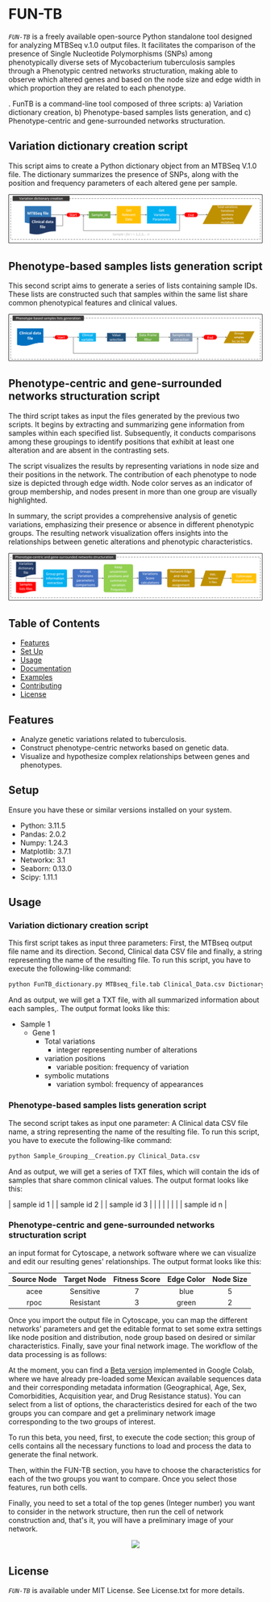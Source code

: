 # FUN-TB

*`FUN-TB`* is a freely available open-source Python standalone tool designed for analyzing MTBSeq v.1.0 output files. It facilitates the comparison of the presence of Single Nucleotide Polymorphisms (SNPs) among phenotypically diverse sets of Mycobacterium tuberculosis samples through a Phenotypic centred networks structuration, making able to observe which altered genes and based on the node size and edge width in which proportion they are related to each phenotype. 

. FunTB is a command-line tool composed of three scripts: a) Variation dictionary creation, b) Phenotype-based samples lists generation, and c) Phenotype-centric and gene-surrounded networks structuration.

## Variation dictionary creation script
This script aims to create a Python dictionary object from an MTBSeq V.1.0 file. The dictionary summarizes the presence of SNPs, along with the position and frequency parameters of each altered gene per sample.
<p align="center">
  <img src="Images/Script_One.png" />
</p>

## Phenotype-based samples lists generation script
This second script aims to generate a series of lists containing sample IDs. These lists are constructed such that samples within the same list share common phenotypical features and clinical values.
<p align="center">
  <img src="Images/Script_Three.png"/>
</p>

## Phenotype-centric and gene-surrounded networks structuration script
The third script takes as input the files generated by the previous two scripts. It begins by extracting and summarizing gene information from samples within each specified list. Subsequently, it conducts comparisons among these groupings to identify positions that exhibit at least one alteration and are absent in the contrasting sets.

The script visualizes the results by representing variations in node size and their positions in the network. The contribution of each phenotype to node size is depicted through edge width. Node color serves as an indicator of group membership, and nodes present in more than one group are visually highlighted.

In summary, the script provides a comprehensive analysis of genetic variations, emphasizing their presence or absence in different phenotypic groups. The resulting network visualization offers insights into the relationships between genetic alterations and phenotypic characteristics.

<p align="center">
  <img src="Images/Script_Two.png" />
</p>

## Table of Contents

- [Features](#features)
- [Set Up](#Setup)
- [Usage](#usage)
- [Documentation](#documentation)
- [Examples](#examples)
- [Contributing](#contributing)
- [License](#license)

## Features

- Analyze genetic variations related to tuberculosis.
- Construct phenotype-centric networks based on genetic data.
- Visualize and hypothesize complex relationships between genes and phenotypes.

## Setup

Ensure you have these or similar versions installed on your system. 
- Python: 3.11.5
- Pandas: 2.0.2
- Numpy: 1.24.3
- Matplotlib: 3.7.1
- Networkx: 3.1
- Seaborn: 0.13.0
- Scipy: 1.11.1

## Usage

### Variation dictionary creation script

This first script takes as input three parameters: First, the MTBseq output file name and its direction. Second, Clinical data CSV file and finally, a string representing the name of the resulting file. To run this script, you have to execute the following-like command:

```bash
python FunTB_dictionary.py MTBseq_file.tab Clinical_Data.csv Dictionary_Output_File_name
```
And as output, we will get a TXT file, with all summarized information about each samples,. The output format looks like this:

- Sample 1
  - Gene 1
    - Total variations
      - integer representing number of alterations 
    - variation positions
      - variable position: frequency of variation
    - symbolic mutations
      - variation symbol: frequency of appearances

### Phenotype-based samples lists generation script

The second script takes as input one parameter: A Clinical data CSV file name, a string representing the name of the resulting file. To run this script, you have to execute the following-like command:

```bash
python Sample_Grouping__Creation.py Clinical_Data.csv
```
And as output, we will get a series of TXT files, which will contain the ids of samples that share common clinical values. The output format looks like this:

| sample id 1 |
| sample id 2 |
| sample id 3 |
|             |
|             |
|             |
| sample id n |

### Phenotype-centric and gene-surrounded networks structuration script

an input format for Cytoscape, a network software where we can visualize and edit our resulting genes' relationships. The output format looks like this:

| Source Node  |  Target Node   | Fitness Score | Edge Color | Node Size |
|    :---:     |     :---:      |     :---:     |    :---:   |   :---:   |
|     acee     |   Sensitive    |       7       |    blue    |     5     |
|     rpoc     |   Resistant    |       3       |    green   |     2     |

Once you import the output file in Cytoscape, you can map the different networks' parameters and get the editable format to set some extra settings like node position and distribution, node group based on desired or similar characteristics.  Finally, save your final network image. The workflow of the data processing is as follows:



At the moment, you can find a [Beta version](https://colab.research.google.com/drive/1bttbnmZs682GMH_eq-J7EWxsvm6UBFRW?usp=sharing) implemented in Google Colab, where we have already pre-loaded some Mexican available sequences data and their corresponding metadata information (Geographical, Age, Sex, Comorbidities, Acquisition year, and Drug Resistance status). You can select from a list of options, the characteristics desired for each of the two groups you can compare and get a preliminary network image corresponding to the two groups of interest.

To run this beta, you need, first, to execute the code section; this group of cells contains all the necessary functions to load and process the data to generate the final network.

Then, within the FUN-TB section, you have to choose the characteristics for each of the two groups you want to compare. Once you select those features, run both cells.

Finally, you need to set a total of the top genes (Integer number) you want to consider in the network structure, then run the cell of network construction and, that's it, you will have a preliminary image of your network.

<p align="center">
  <img src="https://github.com/ind-genomics/FUN-TB/blob/main/Images/Network2.png?raw=true" />
</p>

## License

*`FUN-TB`* is available under MIT License. See License.txt for more details.
